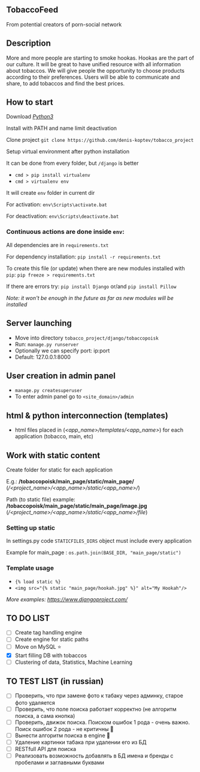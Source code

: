 ## TobaccoFeed

From potential creators of porn-social network

## Description

More and more people are starting to smoke hookas. Hookas are the part of our culture.
It will be great to have unified resource with all information about tobaccos.
We will give people the opportunity to choose products according to their preferences.
Users will be able to communicate and share, to add tobaccos and find the best prices.

## How to start

Download *[Python3](https://www.python.org/ftp/python/3.6.1/python-3.6.1.exe)*

Install with PATH and name limit deactivation

Clone project
`git clone https://github.com/denis-koptev/tobacco_project`

Setup virtual environment after python installation

It can be done from every folder, but `/django` is better
* `cmd > pip install virtualenv`
* `cmd > virtualenv env`

It will create `env` folder in current dir

For activation: `env\Scripts\activate.bat`

For deactivation: `env\Scripts\deactivate.bat`

### Continuous actions are done inside `env`:

All  dependencies are in `requirements.txt`

For dependency installation: `pip install -r requirements.txt`
	
To create this file (or update) when there are new modules installed with `pip`: `pip freeze > requirements.txt`

If there are errors try: `pip install Django` or/and `pip install Pillow`

*Note: it won't be enough in the future as far as new modules will be installed*

## Server launching

* Move into directory `tobacco_project/django/tobaccopoisk`
* Run: `manage.py runserver`
* Optionally we can specify port: ip:port
* Default: 127.0.0.1:8000

## User creation in admin panel

* `manage.py createsuperuser`
* To enter admin panel go to `<site_domain>/admin`

## html & python interconnection (templates)

* html files placed in
(*<app_name>/templates/<app_name>*) for each application (tobacco, main, etc)

## Work with static content
Create folder for static for each application

E.g.: **/tobaccopoisk/main_page/static/main_page/** 
(*/<project_name>/<app_name>/static/<app_name>/*)

Path (to static file) example: **/tobaccopoisk/main_page/static/main_page/image.jpg** 
(*/<project_name>/<app_name>/static/<app_name>/file*)

### Setting up static

In settings.py code `STATICFILES_DIRS` object must include every application

Example for main_page : `os.path.join(BASE_DIR, "main_page/static")`
### Template usage
* `{% load static %}`
* `<img src="{% static "main_page/hookah.jpg" %}" alt="My Hookah"/>`

*More examples: https://www.djangoproject.com/*


## TO DO LIST

- [ ] Create tag handling engine
- [ ] Create engine for static paths
- [ ] Move on MySQL :star:
- [x] Start filling DB with tobaccos
- [ ] Clustering of data, Statistics, Machine Learning

## TO TEST LIST (in russian)

- [ ] Проверить, что при замене фото к табаку через админку, старое фото удаляется
- [ ] Проверить, что поле поиска работает корректно (не алгоритм поиска, а сама кнопка)
- [ ] Проверить, движок поиска. Поиском ошибок 1 рода - очень важно. Поиск ошибок 2 рода - не критичны :rocket:
- [ ] Вынести алгоритм поиска в engine :rocket:
- [ ] Удаление картинки табака при удалении его из БД
- [ ] RESTfull API для поиска
- [ ] Реализовать возможность добавлять в БД имена и бренды с пробелами и заглавными буквами
